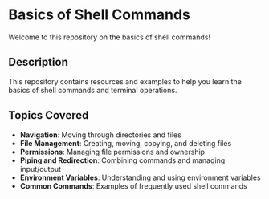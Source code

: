 # Basics of Shell Commands

Welcome to this repository on the basics of shell commands!

## Description

This repository contains resources and examples to help you learn the basics of shell commands and terminal operations.

## Topics Covered

- **Navigation**: Moving through directories and files
- **File Management**: Creating, moving, copying, and deleting files
- **Permissions**: Managing file permissions and ownership
- **Piping and Redirection**: Combining commands and managing input/output
- **Environment Variables**: Understanding and using environment variables
- **Common Commands**: Examples of frequently used shell commands
